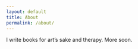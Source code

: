 ```yaml
---
layout: default
title: About
permalink: /about/
---
```


I write books for art’s sake and therapy. More soon.
